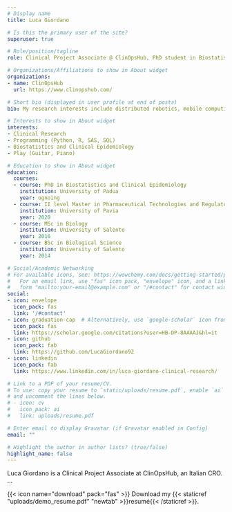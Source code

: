 ```yaml
---
# Display name
title: Luca Giordano

# Is this the primary user of the site?
superuser: true

# Role/position/tagline
role: Clinical Project Associate @ ClinOpsHub, PhD student in Biostatistics and Clinical Epidemiology

# Organizations/Affiliations to show in About widget
organizations:
- name: ClinOpsHub
  url: https://www.clinopshub.com/

# Short bio (displayed in user profile at end of posts)
bio: My research interests include distributed robotics, mobile computing and programmable matter.

# Interests to show in About widget
interests:
- Clinical Research
- Programming (Python, R, SAS, SQL)
- Biostatistics and Clinical Epidemiology
- Play (Guitar, Piano)

# Education to show in About widget
education:
  courses:
  - course: PhD in Biostatistics and Clinical Epidemiology
    institution: University of Padua
    year: ognoing
  - course: II level Master in Pharmaceutical Technologies and Regulatory Activities
    institution: University of Pavia
    year: 2020
  - course: MSc in Biology
    institution: University of Salento
    year: 2016
  - course: BSc in Biological Science
    institution: University of Salento
    year: 2014

# Social/Academic Networking
# For available icons, see: https://wowchemy.com/docs/getting-started/page-builder/#icons
#   For an email link, use "fas" icon pack, "envelope" icon, and a link in the
#   form "mailto:your-email@example.com" or "/#contact" for contact widget.
social:
- icon: envelope
  icon_pack: fas
  link: '/#contact'
- icon: graduation-cap  # Alternatively, use `google-scholar` icon from `ai` icon pack
  icon_pack: fas
  link: https://scholar.google.com/citations?user=HB-DP-8AAAAJ&hl=it
- icon: github
  icon_pack: fab
  link: https://github.com/LucaGiordano92
- icon: linkedin
  icon_pack: fab
  link: https://www.linkedin.com/in/luca-giordano-clinical-research/

# Link to a PDF of your resume/CV.
# To use: copy your resume to `static/uploads/resume.pdf`, enable `ai` icons in `params.toml`, 
# and uncomment the lines below.
# - icon: cv
#   icon_pack: ai
#   link: uploads/resume.pdf

# Enter email to display Gravatar (if Gravatar enabled in Config)
email: ""

# Highlight the author in author lists? (true/false)
highlight_name: false
---
```


Luca Giordano is a Clinical Project Associate at ClinOpsHub, an Italian CRO. ...

{{< icon name="download" pack="fas" >}} Download my {{< staticref "uploads/demo_resume.pdf" "newtab" >}}resumé{{< /staticref >}}.
